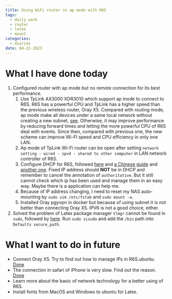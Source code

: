 ```yaml
---
title: Using WiFi router in ap mode with R6S 
tags:
  - daily work
  - router
  - latex
  - mount
categories:
  - diaries
date: 04-22-2023
---
```

# What I have done today

1. Configured router with ap mode but no remote connection for its best performance. 
	1. Use TpLink AX3000 XDR3010 which support ap mode to connect to R6S. R6S has a powerful CPU and TpLink has a higher speed than the previous wireless router, Oray X5. Compared with routing mode, ap mode make all devices under a same local network without creating a new subnet, [see](https://zhuanlan.zhihu.com/p/349604997). Otherwise, it may improve performance by reducing forward times and letting the more powerful CPU of R6S deal with events. Since then, compared with previous one, the new scheme can improve Wi-FI speed and CPU efficiency in only one LAN.  
	2. Ap mode of TpLink Wi-Fi router can be open after setting `network setting - wired - ipv4 - shared to other computer` in LAN network controller of R6S.
	3. Configure DHCP for R6S, followed [here](http://linuxfordevices.com/tutorials/ubuntu/dhcp-server-on-ubuntu) and [a Chinese guide](https://www.codenong.com/cs105867978) and [another one](https://blog.csdn.net/weixin_52365243/article/details/127344447). Fixed IP address should **NOT** be in DHCP and remember to cancel the annotation of `authoritative`. But it still cannot check which ip has been used and manage them in an easy way. Maybe there is a application can help me.
	4. Because of IP address changing, I need to reset my NAS auto-mounting by `sudo vim /etc/fstab` and `sudo mount -a`. 
	5. Installed Oray pgyvpn in docker but because of using subnet it is not better than connecting Oray X5. IPV6 is not a good choice, either. 
2. Solved the problem of Latex package manager `tlmgr` cannot be found in `sudo`, followed by [here](https://www.douban.com/note/557555838/?_i=2084163zFaZOiT,2166830zFaZOiT). Run `sudo visudo` and add the `/bin` path into `Defaults secure_path`.


# What I want to do in future
- Connect Oray X5. Try to find out how to manage IPs in R6S.ubuntu. [Done](https://zhangdeweb.site/2023/04/23/04-23-2023/)
- The connection in safari of iPhone is very slow. Find out the reason. [Done](https://zhangdeweb.site/2023/04/23/04-23-2023/)
- Learn more about the basic of network technology for a better using of R6S.
- Install fonts from MacOS and Windows to ubuntu for Latex.
